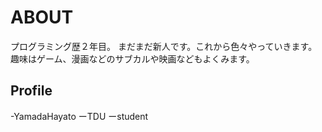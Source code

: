 # ABOUT

プログラミング歴２年目。
まだまだ新人です。これから色々やっていきます。
趣味はゲーム、漫画などのサブカルや映画などもよくみます。

## Profile
-YamadaHayato
ーTDU
ーstudent
